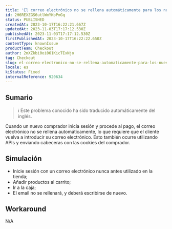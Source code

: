 ```yaml
---
title: 'El correo electrónico no se rellena automáticamente para los nuevos compradores después de iniciar sesión'
id: 2H6REXZGS6utlWmYKoPmGq
status: PUBLISHED
createdAt: 2023-10-17T16:22:21.667Z
updatedAt: 2023-11-03T17:17:12.530Z
publishedAt: 2023-11-03T17:17:12.530Z
firstPublishedAt: 2023-10-17T16:22:22.650Z
contentType: knownIssue
productTeam: Checkout
author: 2mXZkbi0oi061KicTExNjo
tag: Checkout
slug: el-correo-electronico-no-se-rellena-automaticamente-para-los-nuevos-compradores-despues-de-iniciar-sesion
locale: es
kiStatus: Fixed
internalReference: 920634
---
```


## Sumario

>ℹ️ Este problema conocido ha sido traducido automáticamente del inglés.


Cuando un nuevo comprador inicia sesión y procede al pago, el correo electrónico no se rellena automáticamente, lo que requiere que el cliente vuelva a introducir su correo electrónico. Esto también ocurre utilizando APIs y enviando cabeceras con las cookies del comprador.



## Simulación



- Inicie sesión con un correo electrónico nunca antes utilizado en la tienda;
- Añadir productos al carrito;
- Ir a la caja;
- El email no se rellenará, y deberá escribirse de nuevo.



## Workaround


N/A




